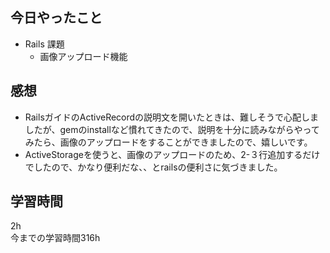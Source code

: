 ## 今日やったこと
- Rails 課題 
  - 画像アップロード機能
## 感想
- RailsガイドのActiveRecordの説明文を開いたときは、難しそうで心配しましたが、gemのinstallなど慣れてきたので、説明を十分に読みながらやってみたら、画像のアップロードをすることができましたので、嬉しいです。
- ActiveStorageを使うと、画像のアップロードのため、2-３行追加するだけでしたので、かなり便利だな、、とrailsの便利さに気づきました。


## 学習時間
2h  
今までの学習時間316h 


